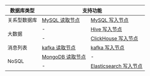 <table>
<thead>
<tr>
<th>数据库类型</th>
<th colspan=2>支持功能</th>
</tr>
</thead>
<tbody><tr>
<td>关系型数据库</td>
<td><a href="https://cloud.tencent.com/document/product/1580/85333">MySQL 读取节点</a></td>
<td><a href="https://cloud.tencent.com/document/product/1580/85341">MySQL 写入节点</a></td>
</tr>
<tr>
<td rowspan=2>大数据</td>
<td>-</td>
<td><a href="https://cloud.tencent.com/document/product/1580/85339">Hive 写入节点</a></td>
</tr>
<tr>

<td>-</td>
<td><a href="https://cloud.tencent.com/document/product/1580/85337">ClickHouse 写入节点</a></td>
</tr>
<tr>
<td>消息列表</td>
<td><a href="https://cloud.tencent.com/document/product/1580/85332">kafka 读取节点</a></td>
<td><a href="https://cloud.tencent.com/document/product/1580/85340">kafka 写入节点</a></td>
</tr>
<tr>
<td rowspan=2>NoSQL</td>
<td><a href="https://cloud.tencent.com/document/product/1580/85334">MongoDB 读取节点</a></td>
<td>-</td>
</tr>
<tr>
<td>-</td>
<td><a href="https://cloud.tencent.com/document/product/1580/85338">Elasticsearch 写入节点</a></td>
</tr>
</tbody></table>
